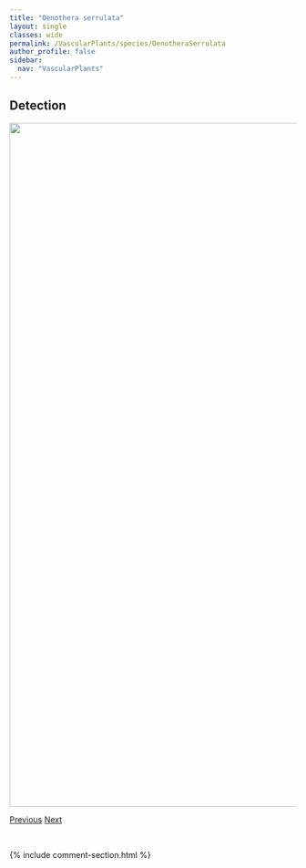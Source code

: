 ```yaml
---
title: "Oenothera serrulata"
layout: single
classes: wide
permalink: /VascularPlants/species/OenotheraSerrulata
author_profile: false
sidebar:
  nav: "VascularPlants"
---
```


<h2>Detection</h2>

<a href="https://drive.google.com/uc?export=view&id=1gI331M3TzYAHR7rgpcRyLr35OlU91fWF">
<img src="https://drive.google.com/uc?export=view&id=1gI331M3TzYAHR7rgpcRyLr35OlU91fWF" height = "1200" width = "800">
</a>


<a href="/DevelopmentWebsite/VascularPlants/species/OenotheraNuttallii" class="pagination--pager" title="Oenothera nuttallii">Previous</a> <a href="/DevelopmentWebsite/VascularPlants/species/OenotheraSuffrutescens" class="pagination--pager" title="Oenothera suffrutescens">Next</a>

<p>&nbsp;</p>

{% include comment-section.html %}
